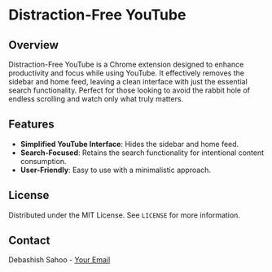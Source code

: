 # Distraction-Free YouTube

## Overview
Distraction-Free YouTube is a Chrome extension designed to enhance productivity and focus while using YouTube. It effectively removes the sidebar and home feed, leaving a clean interface with just the essential search functionality. Perfect for those looking to avoid the rabbit hole of endless scrolling and watch only what truly matters.

## Features
- **Simplified YouTube Interface**: Hides the sidebar and home feed.
- **Search-Focused**: Retains the search functionality for intentional content consumption.
- **User-Friendly**: Easy to use with a minimalistic approach.


## License
Distributed under the MIT License. See `LICENSE` for more information.

## Contact
Debashish Sahoo - [Your Email](mailto:debashishsahoo63@gmail.com.com)
